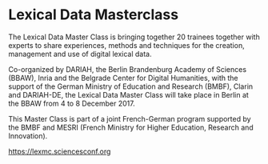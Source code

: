 # Lexical Data Masterclass

The Lexical Data Master Class is bringing together 20 trainees together with experts to share experiences, methods and techniques for the creation, management and use of digital lexical data.

Co-organized by DARIAH, the Berlin Brandenburg Academy of Sciences (BBAW), Inria and the Belgrade Center for Digital Humanities, with the support of the German Ministry of Education and Research (BMBF), Clarin and DARIAH-DE, the Lexical Data Master Class will take place in Berlin at the BBAW from 4 to 8 December 2017.

This Master Class is part of a joint French-German program supported by the BMBF and MESRI (French Ministry for Higher Education, Research and Innovation).

https://lexmc.sciencesconf.org
